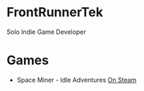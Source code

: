 # FrontRunnerTek
Solo Indie Game Developer

# Games
- Space Miner - Idle Adventures [On Steam](https://store.steampowered.com/app/2679860/Space_Miner__Idle_Adventures)
